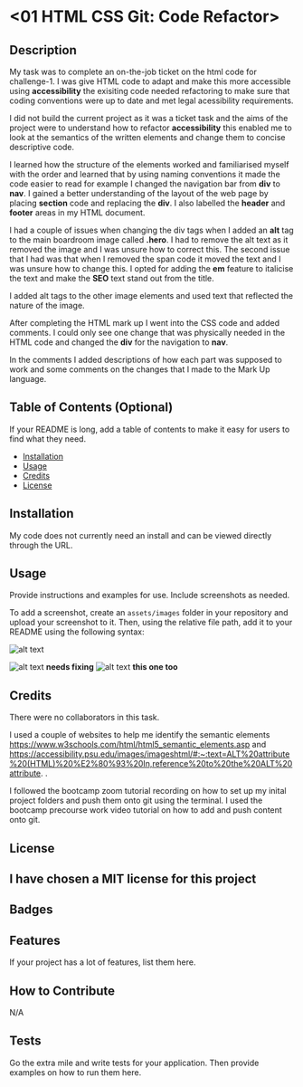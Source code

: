 # <01 HTML CSS Git: Code Refactor>

## Description

My task was to complete an on-the-job ticket on the html code for challenge-1. I was give HTML code to adapt and make this more accessible using **accessibility** the exisiting code needed refactoring to make sure that coding  conventions were up to date and met legal acessibility requirements.

I did not build the current project as it was a ticket task and the aims of the project were to understand how to refactor **accessibility** this enabled me to look at the semantics of the written elements and change them to concise descriptive code.

I learned how the structure of the elements worked and familiarised myself with the order and learned that by using naming conventions it made the code easier to read for example I changed the navigation bar from **div** to **nav**.
I gained a better understanding of the layout of the web page by placing **section** code and replacing the **div**. I also labelled the **header** and **footer** areas in my HTML document.

I had a couple of issues when changing the div tags when I added an **alt** tag to the main boardroom image called **.hero**. I had to remove the alt text as it removed the image and I was unsure how to correct this. The second issue that I had was that when I removed the span code it moved the text and I was unsure how to change this. I opted for adding the **em** feature to italicise the text and make the **SEO** text stand out from the title.

I added alt tags to the other image elements and used text that reflected the nature of the image.

After completing the HTML mark up I went into the CSS code and added comments. I could only see one change that was physically needed in the HTML code and changed the **div** for the navigation to **nav**.

In the comments I added descriptions of how each part was supposed to work and some comments on the changes that I made to the Mark Up language.

## Table of Contents (Optional)

If your README is long, add a table of contents to make it easy for users to find what they need.

- [Installation](#installation)
- [Usage](#usage)
- [Credits](#credits)
- [License](#license)

## Installation

My code does not currently need an install and can be viewed directly through the URL.

## Usage

Provide instructions and examples for use. Include screenshots as needed.

To add a screenshot, create an `assets/images` folder in your repository and upload your screenshot to it. Then, using the relative file path, add it to your README using the following syntax:

![alt text](assets/images/screenshot.png)

![alt text](/assets/index.html/image.png) **needs fixing**
![alt text](first-Challenge/Assets/first-Challenge\Assets\01-html-css-git-challenge-demo.png) **this one too**

## Credits

There were no collaborators in this task.

I used a couple of websites to help me identify the semantic elements https://www.w3schools.com/html/html5_semantic_elements.asp and https://accessibility.psu.edu/images/imageshtml/#:~:text=ALT%20attribute%20(HTML)%20%E2%80%93%20In,reference%20to%20the%20ALT%20attribute. .

I followed the bootcamp zoom tutorial recording on how to set up my inital project folders and push them onto git using the terminal. 
I used the bootcamp precourse work video tutorial on how to add and push content onto git.

## License

I have chosen a MIT license for this project
---

## Badges

## Features

If your project has a lot of features, list them here.

## How to Contribute

N/A

## Tests

Go the extra mile and write tests for your application. Then provide examples on how to run them here.
